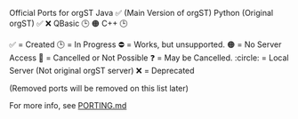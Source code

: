 Official Ports for orgST
Java ✅ (Main Version of orgST)
Python (Original orgST) ✅ ❌
QBasic 🕒  🟠
C++ 🕒

✅  = Created
🕒  = In Progress
⛔ = Works, but unsupported.
🟠  = No Server Access
🚫  = Cancelled or Not Possible
❓  = May be Cancelled.
:circle:  = Local Server (Not original orgST server)
❌ = Deprecated

(Removed ports will be removed on this list later) 

For more info, see [PORTING.md](/PORTING.md)  
